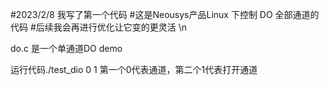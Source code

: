 #2023/2/8  我写了第一个代码 
#这是Neousys产品Linux 下控制 DO 全部通道的代码
#后续我会再进行优化让它变的更灵活
\n                            

do.c 是一个单通道DO demo 

运行代码./test_dio 0 1    第一个0代表通道，第二个1代表打开通道 
